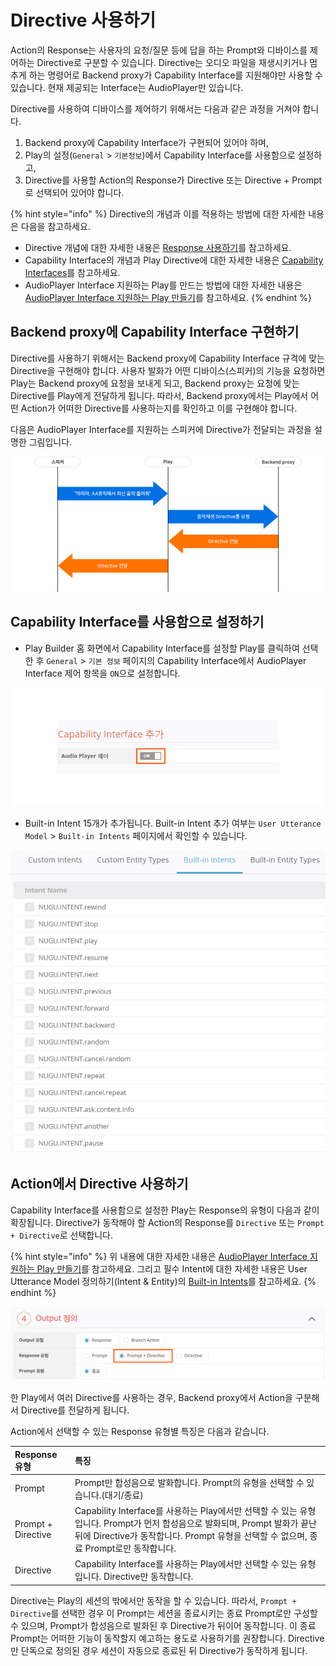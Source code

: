 # Directive 사용하기

Action의 Response는 사용자의 요청/질문 등에 답을 하는 Prompt와 디바이스를 제어하는 Directive로 구분할 수 있습니다. Directive는 오디오 파일을 재생시키거나 멈추게 하는 명령어로 Backend proxy가 Capability Interface를 지원해야만 사용할 수 있습니다. 현재 제공되는 Interface는 AudioPlayer만 있습니다.

Directive를 사용하여 디바이스를 제어하기 위해서는 다음과 같은 과정을 거쳐야 합니다.

1. Backend proxy에 Capability Interface가 구현되어 있어야 하며,
2. Play의 설정\(`General` &gt; `기본정보`\)에서 Capability Interface를 사용함으로 설정하고,
3. Directive를 사용할 Action의 Response가 Directive 또는 Directive + Prompt로 선택되어 있어야 합니다. 

{% hint style="info" %}
Directive의 개념과 이를 적용하는 방법에 대한 자세한 내용은 다음을 참고하세요.

* Directive 개념에 대한 자세한 내용은 [Response 사용하기](./)를 참고하세요.
* Capability Interface의 개념과 Play Directive에 대한 자세한 내용은 [Capability Interfaces](../../use-backend-proxy/capability-interfaces/)를 참고하세요.
* AudioPlayer Interface 지원하는 Play를 만드는 방법에 대한 자세한 내용은 [AudioPlayer Interface 지원하는 Play 만들기](../../create-a-play-with-audioplayer/)를 참고하세요.
{% endhint %}

## Backend proxy에 Capability Interface 구현하기

Directive를 사용하기 위해서는 Backend proxy에 Capability Interface 규격에 맞는 Directive을 구현해야 합니다. 사용자 발화가 어떤 디바이스\(스피커\)의 기능을 요청하면 Play는 Backend proxy에 요청을 보내게 되고, Backend proxy는 요청에 맞는 Directive를 Play에게 전달하게 됩니다. 따라서, Backend proxy에서는 Play에서 어떤 Action가 어떠한 Directive를 사용하는지를 확인하고 이를 구현해야 합니다.

다음은 AudioPlayer Interface를 지원하는 스피커에 Directive가 전달되는 과정을 설명한 그림입니다.

![](../../../../.gitbook/assets/assets_ch3_32342_01%20%281%29%20%281%29%20%281%29%20%282%29%20%282%29.png)

## Capability Interface를 사용함으로 설정하기

* Play Builder 홈 화면에서 Capability Interface를 설정할 Play를 클릭하여 선택한 후 `General` &gt; `기본 정보` 페이지의 Capability Interface에서 AudioPlayer Interface 제어 항목을 `ON`으로 설정합니다.

![](../../../../.gitbook/assets/assets_ch3_32342_c01-1%20%283%29%20%283%29%20%283%29%20%284%29%20%283%29.png)

* Built-in Intent 15개가 추가됩니다. Built-in Intent 추가 여부는 `User Utterance Model` &gt; `Built-in Intents` 페이지에서 확인할 수 있습니다.

![](../../../../.gitbook/assets/assets_ch3_32342_c02%20%282%29%20%282%29%20%282%29%20%283%29%20%283%29.png)

## Action에서 Directive 사용하기

Capability Interface를 사용함으로 설정한 Play는 Response의 유형이 다음과 같이 확장됩니다. Directive가 동작해야 할 Action의 Response를 `Directive` 또는 `Prompt + Directive`로 선택합니다.

{% hint style="info" %}
위 내용에 대한 자세한 내용은 [AudioPlayer Interface 지원하는 Play 만들기](../../create-a-play-with-audioplayer/)를 참고하세요. 그리고 필수 Intent에 대한 자세한 내용은 User Utterance Model 정의하기\(Intent & Entity\)의 [Built-in Intents](../../define-user-utterance-model/built-in-intents.md)를 참고하세요.
{% endhint %}

![](../../../../.gitbook/assets/assets_ch3_32342_c03%20%282%29%20%282%29%20%282%29%20%283%29%20%281%29.png)

한 Play에서 여러 Directive를 사용하는 경우, Backend proxy에서 Action을 구분해서 Directive를 전달하게 됩니다.

Action에서 선택할 수 있는 Response 유형별 특징은 다음과 같습니다.

| Response 유형 | 특징 |
| :--- | :--- |
| Prompt | Prompt만 합성음으로 발화합니다.   Prompt의 유형을 선택할 수 있습니다.\(대기/종료\) |
| Prompt + Directive | Capability Interface를 사용하는 Play에서만 선택할 수 있는 유형입니다.   Prompt가 먼저 합성음으로 발화되며, Prompt 발화가 끝난 뒤에 Directive가 동작합니다.   Prompt 유형을 선택할 수 없으며, 종료 Prompt로만 동작합니다. |
| Directive | Capability Interface를 사용하는 Play에서만 선택할 수 있는 유형입니다.   Directive만 동작합니다. |

Directive는 Play의 세션의 밖에서만 동작을 할 수 있습니다. 따라서, `Prompt + Directive`를 선택한 경우 이 Prompt는 세션을 종료시키는 종료 Prompt로만 구성할 수 있으며, Prompt가 합성음으로 발화된 후 Directive가 뒤이어 동작합니다. 이 종료 Prompt는 어떠한 기능이 동작할지 예고하는 용도로 사용하기를 권장합니다. Directive만 단독으로 정의된 경우 세션이 자동으로 종료된 뒤 Directive가 동작하게 됩니다.

